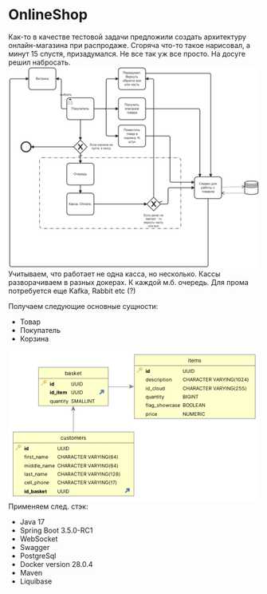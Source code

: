 # OnlineShop
Как-то в качестве тестовой задачи предложили создать архитектуру онлайн-магазина при распродаже. Сгоряча что-то такое нарисовал, а минут 15 спустя, призадумался. Не все так уж все просто. На досуге решил набросать.
![Alt text](onlineshop.png)
Учитываем, что работает не одна касса, но несколько. Кассы разворачиваем в разных докерах. К каждой м.б. очередь. Для прома потребуется еще Kafka, Rabbit etc (?)

Получаем следующие основные сущности:
 - Товар 
 - Покупатель
 - Корзина

![Alt text](db_structure.jpg)
Применяем след. стэк: 
 - Java 17
 - Spring Boot 3.5.0-RC1
 - WebSocket
 - Swagger
 - PostgreSql
 - Docker version 28.0.4
 - Maven
 - Liquibase
